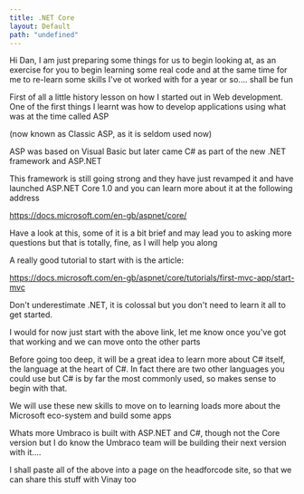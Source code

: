 ```yaml
---
title: .NET Core
layout: Default
path: "undefined"
---
```


Hi Dan, I am just preparing some things for us to begin looking at, as an exercise for you to begin learning some real code and at the same time for me to re-learn some skills I've ot worked with for a year or so.... shall be fun

First of all a little history lesson on how I started out in Web development. One of the first things I learnt was how to develop applications using what was at the time called ASP

(now known as Classic ASP, as it is seldom used now)

ASP was based on Visual Basic but later came C# as part of the new .NET framework and ASP.NET

This framework is still going strong and they have just revamped it and have launched ASP.NET Core 1.0 and you can learn more about it at the following address

https://docs.microsoft.com/en-gb/aspnet/core/

Have a look at this, some of it is a bit brief and may lead you to asking more questions but that is totally, fine, as I will help you along

A really good tutorial to start with is the article:

https://docs.microsoft.com/en-gb/aspnet/core/tutorials/first-mvc-app/start-mvc

Don't underestimate .NET, it is colossal but you don't need to learn it all to get started.

I would for now just start with the above link, let me know once you've got that working and we can move onto the other parts

Before going too deep, it will be a great idea to learn more about C# itself, the language at the heart of C#. In fact there are two other languages you could use but C# is by far the most commonly used, so makes sense to begin with that.

We will use these new skills to move on to learning loads more about the Microsoft eco-system and build some apps

Whats more Umbraco is built with ASP.NET and C#, though not the Core version but I do know the Umbraco team will be building their next version with it....

I shall paste all of the above into a page on the headforcode site, so that we can share this stuff with Vinay too